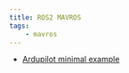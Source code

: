 ```yaml
---
title: ROS2 MAVROS
tags:
    - mavros
---
```


- [Ardupilot minimal example](mavros_ardupilot_minimal.md)